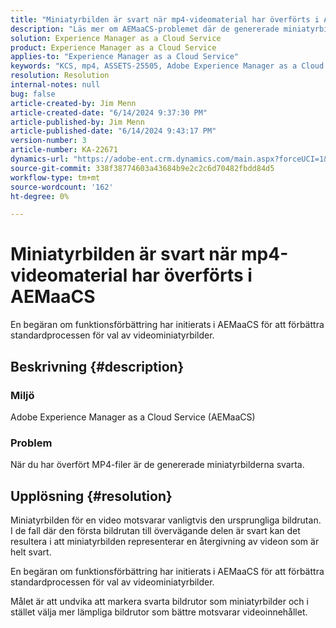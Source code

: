 ```yaml
---
title: "Miniatyrbilden är svart när mp4-videomaterial har överförts i AEMaaCS"
description: "Läs mer om AEMaaCS-problemet där de genererade miniatyrbilderna är svarta efter att mp4-filer har överförts."
solution: Experience Manager as a Cloud Service
product: Experience Manager as a Cloud Service
applies-to: "Experience Manager as a Cloud Service"
keywords: "KCS, mp4, ASSETS-25505, Adobe Experience Manager as a Cloud Service, AEMaaCS, FAQ, black font, thumbnail"
resolution: Resolution
internal-notes: null
bug: false
article-created-by: Jim Menn
article-created-date: "6/14/2024 9:37:30 PM"
article-published-by: Jim Menn
article-published-date: "6/14/2024 9:43:17 PM"
version-number: 3
article-number: KA-22671
dynamics-url: "https://adobe-ent.crm.dynamics.com/main.aspx?forceUCI=1&pagetype=entityrecord&etn=knowledgearticle&id=dfba894c-962a-ef11-840a-000d3a5a67ba"
source-git-commit: 338f38774603a43684b9e2c2c6d70482fbdd84d5
workflow-type: tm+mt
source-wordcount: '162'
ht-degree: 0%

---
```


# Miniatyrbilden är svart när mp4-videomaterial har överförts i AEMaaCS


En begäran om funktionsförbättring har initierats<b> </b>i AEMaaCS för att förbättra standardprocessen för val av videominiatyrbilder.

## Beskrivning {#description}


### Miljö 

Adobe Experience Manager as a Cloud Service (AEMaaCS)

### Problem

När du har överfört MP4-filer är de genererade miniatyrbilderna svarta.


## Upplösning {#resolution}


Miniatyrbilden för en video motsvarar vanligtvis den ursprungliga bildrutan. I de fall där den första bildrutan till övervägande delen är svart kan det resultera i att miniatyrbilden representerar en återgivning av videon som är helt svart.

En begäran om funktionsförbättring har initierats<b> </b>i AEMaaCS för att förbättra standardprocessen för val av videominiatyrbilder.

Målet är att undvika att markera svarta bildrutor som miniatyrbilder och i stället välja mer lämpliga bildrutor som bättre motsvarar videoinnehållet.


